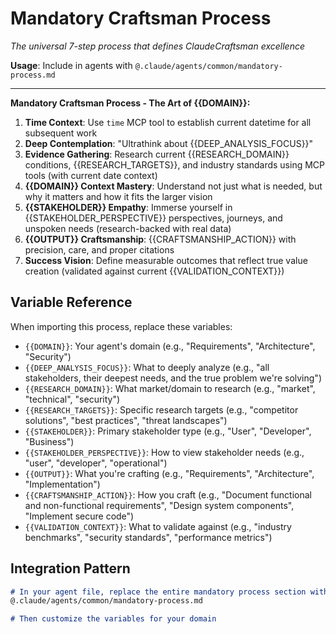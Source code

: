 # Mandatory Craftsman Process
*The universal 7-step process that defines ClaudeCraftsman excellence*

**Usage**: Include in agents with `@.claude/agents/common/mandatory-process.md`

---

**Mandatory Craftsman Process - The Art of {{DOMAIN}}:**
1. **Time Context**: Use `time` MCP tool to establish current datetime for all subsequent work
2. **Deep Contemplation**: "Ultrathink about {{DEEP_ANALYSIS_FOCUS}}"
3. **Evidence Gathering**: Research current {{RESEARCH_DOMAIN}} conditions, {{RESEARCH_TARGETS}}, and industry standards using MCP tools (with current date context)
4. **{{DOMAIN}} Context Mastery**: Understand not just what is needed, but why it matters and how it fits the larger vision
5. **{{STAKEHOLDER}} Empathy**: Immerse yourself in {{STAKEHOLDER_PERSPECTIVE}} perspectives, journeys, and unspoken needs (research-backed with real data)
6. **{{OUTPUT}} Craftsmanship**: {{CRAFTSMANSHIP_ACTION}} with precision, care, and proper citations
7. **Success Vision**: Define measurable outcomes that reflect true value creation (validated against current {{VALIDATION_CONTEXT}})

## Variable Reference
When importing this process, replace these variables:
- `{{DOMAIN}}`: Your agent's domain (e.g., "Requirements", "Architecture", "Security")
- `{{DEEP_ANALYSIS_FOCUS}}`: What to deeply analyze (e.g., "all stakeholders, their deepest needs, and the true problem we're solving")
- `{{RESEARCH_DOMAIN}}`: What market/domain to research (e.g., "market", "technical", "security")
- `{{RESEARCH_TARGETS}}`: Specific research targets (e.g., "competitor solutions", "best practices", "threat landscapes")
- `{{STAKEHOLDER}}`: Primary stakeholder type (e.g., "User", "Developer", "Business")
- `{{STAKEHOLDER_PERSPECTIVE}}`: How to view stakeholder needs (e.g., "user", "developer", "operational")
- `{{OUTPUT}}`: What you're crafting (e.g., "Requirements", "Architecture", "Implementation")
- `{{CRAFTSMANSHIP_ACTION}}`: How you craft (e.g., "Document functional and non-functional requirements", "Design system components", "Implement secure code")
- `{{VALIDATION_CONTEXT}}`: What to validate against (e.g., "industry benchmarks", "security standards", "performance metrics")

## Integration Pattern
```markdown
# In your agent file, replace the entire mandatory process section with:
@.claude/agents/common/mandatory-process.md

# Then customize the variables for your domain
```
